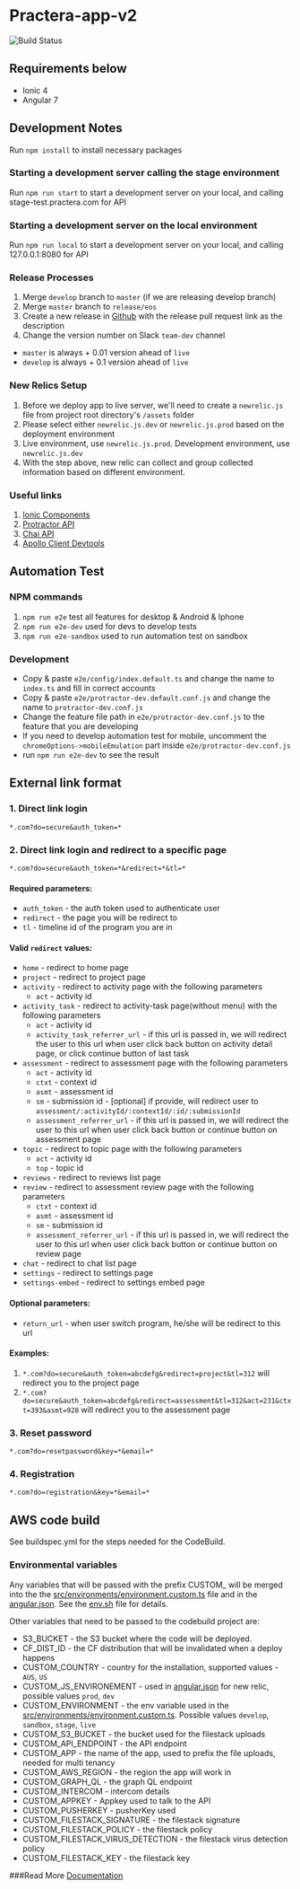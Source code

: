 # Practera-app-v2

![Build Status](https://codebuild.ap-southeast-2.amazonaws.com/badges?uuid=eyJlbmNyeXB0ZWREYXRhIjoiYVA3Zi9rVHlUSlNWT1VkZkY3R1FPS3pwd01EeWo4UTlFanUyQk1UanUveW1VRlgvdnhudVR3RUhsUXBhYk9kYXhmNnJTYjBramVuTkRTc3JyNkZJajZFPSIsIml2UGFyYW1ldGVyU3BlYyI6IkVabm9Va3hoUnhhSmNTSTEiLCJtYXRlcmlhbFNldFNlcmlhbCI6MX0%3D&branch=master)

## Requirements below

- Ionic 4
- Angular 7

## Development Notes

Run `npm install` to install necessary packages

### Starting a development server calling the stage environment


Run `npm run start` to start a development server on your local, and calling stage-test.practera.com for API

### Starting a development server on the local environment

Run `npm run local` to start a development server on your local, and calling 127.0.0.1:8080 for API

### Release Processes

1. Merge `develop` branch to `master` (if we are releasing develop branch)
1. Merge `master` branch to `release/eos`
1. Create a new release in [Github](https://github.com/intersective/practera-app-v2/releases) with the release pull request link as the description
1. Change the version number on Slack `team-dev` channel
  - `master` is always + 0.01 version ahead of `live`
  - `develop` is always + 0.1 version ahead of `live`

### New Relics Setup

1. Before we deploy app to live server, we'll need to create a `newrelic.js` file from project root directory's `/assets` folder
1. Please select either `newrelic.js.dev` or `newrelic.js.prod` based on the deployment environment
1. Live environment, use `newrelic.js.prod`. Development environment, use `newrelic.js.dev`
1. With the step above, new relic can collect and group collected information based on different environment.

### Useful links

1. [Ionic Components](https://ionicframework.com/docs/api/)
1. [Protractor API](https://www.protractortest.org/#/api)
1. [Chai API](https://www.chaijs.com/api/bdd/)
1. [Apollo Client Devtools](https://chrome.google.com/webstore/detail/apollo-client-developer-t/jdkknkkbebbapilgoeccciglkfbmbnfm)

## Automation Test

### NPM commands

1. `npm run e2e` test all features for desktop & Android & Iphone
1. `npm run e2e-dev` used for devs to develop tests
1. `npm run e2e-sandbox` used to run automation test on sandbox

### Development

- Copy & paste `e2e/config/index.default.ts` and change the name to `index.ts` and fill in correct accounts
- Copy & paste `e2e/protractor-dev.default.conf.js` and change the name to `protractor-dev.conf.js`
- Change the feature file path in `e2e/protractor-dev.conf.js` to the feature that you are developing
- If you need to develop automation test for mobile, uncomment the `chromeOptions->mobileEmulation` part inside `e2e/protractor-dev.conf.js`
- run `npm run e2e-dev` to see the result

## External link format

### 1. Direct link login

`*.com?do=secure&auth_token=*`

### 2. Direct link login and redirect to a specific page

`*.com?do=secure&auth_token=*&redirect=*&tl=*`

#### Required parameters:
- `auth_token` - the auth token used to authenticate user
- `redirect` - the page you will be redirect to
- `tl` - timeline id of the program you are in

#### Valid `redirect` values:
- `home` - redirect to home page
- `project` - redirect to project page
- `activity` - redirect to activity page with the following parameters
  - `act` - activity id
- `activity_task` - redirect to activity-task page(without menu) with the following parameters
  - `act` - activity id
  - `activity_task_referrer_url` - if this url is passed in, we will redirect the user to this url when user click back button on activity detail page, or click continue button of last task
- `assessment` - redirect to assessment page with the following parameters
  - `act` - activity id
  - `ctxt` - context id
  - `asmt` - assessment id
  - `sm` - submission id - [optional] if provide, will redirect user to `assessment/:activityId/:contextId/:id/:submissionId`
  - `assessment_referrer_url` - if this url is passed in, we will redirect the user to this url when user click back button or continue button on assessment page
- `topic` - redirect to topic page with the following parameters
  - `act` - activity id
  - `top` - topic id
- `reviews` - redirect to reviews list page
- `review` - redirect to assessment review page with the following parameters
  - `ctxt` - context id
  - `asmt` - assessment id
  - `sm` - submission id
  - `assessment_referrer_url` - if this url is passed in, we will redirect the user to this url when user click back button or continue button on review page
- `chat` - redirect to chat list page
- `settings` - redirect to settings page
- `settings-embed` - redirect to settings embed page

#### Optional parameters:
- `return_url` - when user switch program, he/she will be redirect to this url

#### Examples:

1. `*.com?do=secure&auth_token=abcdefg&redirect=project&tl=312` will redirect you to the project page
1. `*.com?do=secure&auth_token=abcdefg&redirect=assessment&tl=312&act=231&ctxt=393&asmt=928` will redirect you to the assessment page

### 3. Reset password

`*.com?do=resetpassword&key=*&email=*`

### 4. Registration

`*.com?do=registration&key=*&email=*`

## AWS code build

See buildspec.yml for the steps needed for the CodeBuild.

### Environmental variables

Any variables that will be passed with the prefix CUSTOM_ will be merged into the the [src/environments/environment.custom.ts](./src/environments/environment.custom.ts) file and in the [angular.json](./angular.json). See the [env.sh](./env.sh) file for details.

Other variables that need to be passed to the codebuild project are:

* S3_BUCKET - the S3 bucket where the code will be deployed.
* CF_DIST_ID - the CF distribution that will be invalidated when a deploy happens
* CUSTOM_COUNTRY - country for the installation, supported values - `AUS`, `US`
* CUSTOM_JS_ENVIRONEMENT - used in [angular.json](./angular.json) for new relic, possible values `prod`,  `dev`
* CUSTOM_ENVIRONMENT - the env variable used in the [src/environments/environment.custom.ts](./src/environments/environment.custom.ts). Possible values `develop`, `sandbox`, `stage`, `live`
* CUSTOM_S3_BUCKET - the bucket used for the filestack uploads
* CUSTOM_API_ENDPOINT - the API endpoint
* CUSTOM_APP - the name of the app, used to prefix the file uploads, needed for multi tenancy
* CUSTOM_AWS_REGION - the region the app will work in
* CUSTOM_GRAPH_QL - the graph QL endpoint
* CUSTOM_INTERCOM - intercom details
* CUSTOM_APPKEY - Appkey used to talk to the API
* CUSTOM_PUSHERKEY - pusherKey used
* CUSTOM_FILESTACK_SIGNATURE - the filestack signature
* CUSTOM_FILESTACK_POLICY - the filestack policy
* CUSTOM_FILESTACK_VIRUS_DETECTION - the filestack virus detection policy
* CUSTOM_FILESTACK_KEY - the filestack key


###Read More [Documentation](./docs/docs.md)
